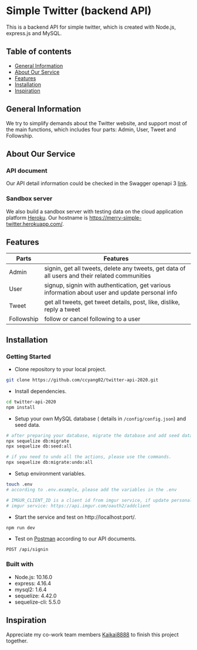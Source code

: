 # Simple Twitter (backend API)

This is a backend API for simple twitter, which is created with Node.js, express.js and MySQL. 



 ## Table of contents

* [General Information](#general-information)
* [About Our Service](#about-our-service)
* [Features](#features)
* [Installation](#installation)
* [Inspiration](#nspiration)



## General Information

We try to simplify demands about the Twitter website, and support most of the main functions, which includes four parts: Admin, User, Tweet and Followship.



## About Our Service

### API document

Our API detail information could be checked in the Swagger openapi 3 [link](https://app.swaggerhub.com/apis-docs/ccyang02/SimpleTwitter/1.1.1).

### Sandbox server

We also build a sandbox server with testing data on the cloud application platform [Heroku](https://dashboard.heroku.com/apps). Our hostname is https://merry-simple-twitter.herokuapp.com/.



## Features

| Parts      | Features                                                     |
| ---------- | ------------------------------------------------------------ |
| Admin      | signin, get all tweets, delete any tweets, get data of all users and their related communities |
| User       | signup, signin with authentication, get various information about user and update personal info |
| Tweet      | get all tweets, get tweet details, post, like, dislike, reply a tweet |
| Followship | follow or cancel following to a user                         |



## Installation

### Getting Started

- Clone repository to your local project.

```bash
git clone https://github.com/ccyang02/twitter-api-2020.git
```

- Install dependencies.

```bash
cd twitter-api-2020
npm install
```

- Setup your own MySQL database ( details in `/config/config.json`) and seed data.

```bash
# after preparing your database, migrate the database and add seed data 
npx sequelize db:migrate
npx sequelize db:seed:all

# if you need to undo all the actions, please use the commands.
npx sequelize db:migrate:undo:all
```

- Setup environment variables.

```bash
touch .env
# according to .env.example, please add the variables in the .env

# IMGUR_CLIENT_ID is a client id from imgur service, if update personal information is in need, please apply for their service.
# imgur service: https://api.imgur.com/oauth2/addclient 
```

- Start the service and test on http://localhost:port/.

```bash
npm run dev
```

- Test on [Postman](https://www.postman.com/) according to our API documents.

```
POST /api/signin
```



### Built with

- Node.js: 10.16.0
- express: 4.16.4
- mysql2: 1.6.4
- sequelize: 4.42.0
- sequelize-cli: 5.5.0



## Inspiration

Appreciate my co-work team members [Kaikai8888](https://github.com/Kaikai8888) to finish this project together.